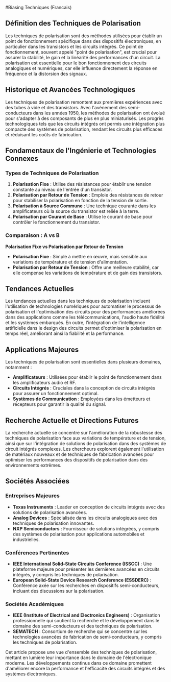 #Biasing Techniques (Francais)

## Définition des Techniques de Polarisation

Les techniques de polarisation sont des méthodes utilisées pour établir un point de fonctionnement spécifique dans des dispositifs électroniques, en particulier dans les transistors et les circuits intégrés. Ce point de fonctionnement, souvent appelé "point de polarisation", est crucial pour assurer la stabilité, le gain et la linéarité des performances d'un circuit. La polarisation est essentielle pour le bon fonctionnement des circuits analogiques et numériques, car elle influence directement la réponse en fréquence et la distorsion des signaux.

## Historique et Avancées Technologiques

Les techniques de polarisation remontent aux premières expériences avec des tubes à vide et des transistors. Avec l'avènement des semi-conducteurs dans les années 1950, les méthodes de polarisation ont évolué pour s'adapter à des composants de plus en plus miniaturisés. Les progrès technologiques tels que les circuits intégrés ont permis une intégration plus compacte des systèmes de polarisation, rendant les circuits plus efficaces et réduisant les coûts de fabrication.

## Fondamentaux de l'Ingénierie et Technologies Connexes

### Types de Techniques de Polarisation

1. **Polarisation Fixe** : Utilise des résistances pour établir une tension constante au niveau de l'entrée d'un transistor.
2. **Polarisation par Retour de Tension** : Emploie des résistances de retour pour stabiliser la polarisation en fonction de la tension de sortie.
3. **Polarisation à Source Commune** : Une technique courante dans les amplificateurs où la source du transistor est reliée à la terre.
4. **Polarisation par Courant de Base** : Utilise le courant de base pour contrôler le fonctionnement du transistor.

### Comparaison : A vs B

**Polarisation Fixe vs Polarisation par Retour de Tension**

- **Polarisation Fixe** : Simple à mettre en œuvre, mais sensible aux variations de température et de tension d'alimentation.
- **Polarisation par Retour de Tension** : Offre une meilleure stabilité, car elle compense les variations de température et de gain des transistors.

## Tendances Actuelles

Les tendances actuelles dans les techniques de polarisation incluent l'utilisation de technologies numériques pour automatiser le processus de polarisation et l'optimisation des circuits pour des performances améliorées dans des applications comme les télécommunications, l'audio haute fidélité et les systèmes embarqués. En outre, l'intégration de l'intelligence artificielle dans le design des circuits permet d'optimiser la polarisation en temps réel, améliorant ainsi la fiabilité et la performance.

## Applications Majeures

Les techniques de polarisation sont essentielles dans plusieurs domaines, notamment :

- **Amplificateurs** : Utilisées pour établir le point de fonctionnement dans les amplificateurs audio et RF.
- **Circuits Intégrés** : Cruciales dans la conception de circuits intégrés pour assurer un fonctionnement optimal.
- **Systèmes de Communication** : Employées dans les émetteurs et récepteurs pour garantir la qualité du signal.

## Recherche Actuelle et Directions Futures

La recherche actuelle se concentre sur l'amélioration de la robustesse des techniques de polarisation face aux variations de température et de tension, ainsi que sur l'intégration de solutions de polarisation dans des systèmes de circuit intégrés complexes. Les chercheurs explorent également l'utilisation de matériaux nouveaux et de techniques de fabrication avancées pour optimiser les performances des dispositifs de polarisation dans des environnements extrêmes.

## Sociétés Associées

### Entreprises Majeures

- **Texas Instruments** : Leader en conception de circuits intégrés avec des solutions de polarisation avancées.
- **Analog Devices** : Spécialisée dans les circuits analogiques avec des techniques de polarisation innovantes.
- **NXP Semiconductors** : Fournisseur de solutions intégrées, y compris des systèmes de polarisation pour applications automobiles et industrielles.

### Conférences Pertinentes

- **IEEE International Solid-State Circuits Conference (ISSCC)** : Une plateforme majeure pour présenter les dernières avancées en circuits intégrés, y compris les techniques de polarisation.
- **European Solid-State Device Research Conference (ESSDERC)** : Conférence axée sur les recherches en dispositifs semi-conducteurs, incluant des discussions sur la polarisation.

### Sociétés Académiques

- **IEEE (Institute of Electrical and Electronics Engineers)** : Organisation professionnelle qui soutient la recherche et le développement dans le domaine des semi-conducteurs et des techniques de polarisation.
- **SEMATECH** : Consortium de recherche qui se concentre sur les technologies avancées de fabrication de semi-conducteurs, y compris les techniques de polarisation.

Cet article propose une vue d'ensemble des techniques de polarisation, mettant en lumière leur importance dans le domaine de l'électronique moderne. Les développements continus dans ce domaine promettent d'améliorer encore la performance et l'efficacité des circuits intégrés et des systèmes électroniques.